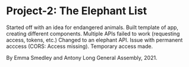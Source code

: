 # Project-2: The Elephant List

Started off with an idea for endangered animals.
Built template of app, creating different components.
Multiple APIs failed to work (requesting access, tokens, etc.)
Changed to an elephant API.
Issue with permanent acccess (CORS: Access missing).
Temporary access made.

By Emma Smedley and Antony Long
General Assembly, 2021.
